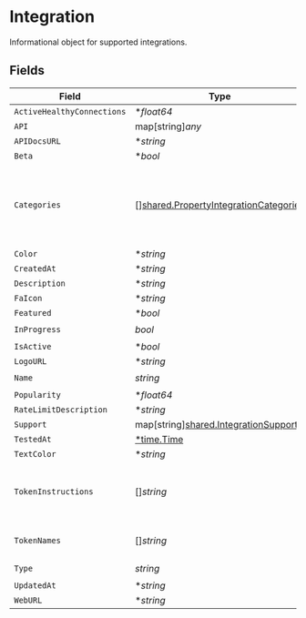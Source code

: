 # Integration

Informational object for supported integrations.


## Fields

| Field                                                                                                 | Type                                                                                                  | Required                                                                                              | Description                                                                                           |
| ----------------------------------------------------------------------------------------------------- | ----------------------------------------------------------------------------------------------------- | ----------------------------------------------------------------------------------------------------- | ----------------------------------------------------------------------------------------------------- |
| `ActiveHealthyConnections`                                                                            | **float64*                                                                                            | :heavy_minus_sign:                                                                                    | N/A                                                                                                   |
| `API`                                                                                                 | map[string]*any*                                                                                      | :heavy_minus_sign:                                                                                    | N/A                                                                                                   |
| `APIDocsURL`                                                                                          | **string*                                                                                             | :heavy_minus_sign:                                                                                    | N/A                                                                                                   |
| `Beta`                                                                                                | **bool*                                                                                               | :heavy_minus_sign:                                                                                    | N/A                                                                                                   |
| `Categories`                                                                                          | [][shared.PropertyIntegrationCategories](../../../pkg/models/shared/propertyintegrationcategories.md) | :heavy_check_mark:                                                                                    | The categories of support solutions that this integration has                                         |
| `Color`                                                                                               | **string*                                                                                             | :heavy_minus_sign:                                                                                    | N/A                                                                                                   |
| `CreatedAt`                                                                                           | **string*                                                                                             | :heavy_minus_sign:                                                                                    | N/A                                                                                                   |
| `Description`                                                                                         | **string*                                                                                             | :heavy_minus_sign:                                                                                    | N/A                                                                                                   |
| `FaIcon`                                                                                              | **string*                                                                                             | :heavy_minus_sign:                                                                                    | N/A                                                                                                   |
| `Featured`                                                                                            | **bool*                                                                                               | :heavy_minus_sign:                                                                                    | N/A                                                                                                   |
| `InProgress`                                                                                          | *bool*                                                                                                | :heavy_check_mark:                                                                                    | N/A                                                                                                   |
| `IsActive`                                                                                            | **bool*                                                                                               | :heavy_minus_sign:                                                                                    | N/A                                                                                                   |
| `LogoURL`                                                                                             | **string*                                                                                             | :heavy_minus_sign:                                                                                    | N/A                                                                                                   |
| `Name`                                                                                                | *string*                                                                                              | :heavy_check_mark:                                                                                    | N/A                                                                                                   |
| `Popularity`                                                                                          | **float64*                                                                                            | :heavy_minus_sign:                                                                                    | N/A                                                                                                   |
| `RateLimitDescription`                                                                                | **string*                                                                                             | :heavy_minus_sign:                                                                                    | N/A                                                                                                   |
| `Support`                                                                                             | map[string][shared.IntegrationSupport](../../../pkg/models/shared/integrationsupport.md)              | :heavy_minus_sign:                                                                                    | N/A                                                                                                   |
| `TestedAt`                                                                                            | [*time.Time](https://pkg.go.dev/time#Time)                                                            | :heavy_minus_sign:                                                                                    | N/A                                                                                                   |
| `TextColor`                                                                                           | **string*                                                                                             | :heavy_minus_sign:                                                                                    | N/A                                                                                                   |
| `TokenInstructions`                                                                                   | []*string*                                                                                            | :heavy_minus_sign:                                                                                    | instructions for the user on how to find the token/key                                                |
| `TokenNames`                                                                                          | []*string*                                                                                            | :heavy_minus_sign:                                                                                    | if auth_types = 'token'                                                                               |
| `Type`                                                                                                | *string*                                                                                              | :heavy_check_mark:                                                                                    | N/A                                                                                                   |
| `UpdatedAt`                                                                                           | **string*                                                                                             | :heavy_minus_sign:                                                                                    | N/A                                                                                                   |
| `WebURL`                                                                                              | **string*                                                                                             | :heavy_minus_sign:                                                                                    | N/A                                                                                                   |